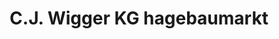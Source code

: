 ---
title: "C.J. Wigger KG hagebaumarkt"
url: /neumuenster/c-j-wigger-kg-hagebaumarkt/
shop: Baumarkt
---